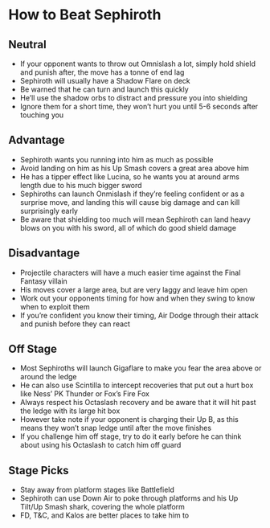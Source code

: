 # How to Beat Sephiroth

## Neutral

- If your opponent wants to throw out Omnislash a lot, simply hold shield and punish after, the move has a tonne of end lag
- Sephiroth will usually have a Shadow Flare on deck
- Be warned that he can turn and launch this quickly
- He’ll use the shadow orbs to distract and pressure you into shielding
- Ignore them for a short time, they won’t hurt you until 5-6 seconds after touching you

## Advantage

- Sephiroth wants you running into him as much as possible
- Avoid landing on him as his Up Smash covers a great area above him
- He has a tipper effect like Lucina, so he wants you at around arms length due to his much bigger sword
- Sephiroths can launch Onmislash if they’re feeling confident or as a surprise move, and landing this will cause big damage and can kill surprisingly early
- Be aware that shielding too much will mean Sephiroth can land heavy blows on you with his sword, all of which do good shield damage

## Disadvantage

- Projectile characters will have a much easier time against the Final Fantasy villain
- His moves cover a large area, but are very laggy and leave him open
- Work out your opponents timing for how and when they swing to know when to exploit them
- If you’re confident you know their timing, Air Dodge through their attack and punish before they can react

## Off Stage

- Most Sephiroths will launch Gigaflare to make you fear the area above or around the ledge
- He can also use Scintilla to intercept recoveries that put out a hurt box like Ness’ PK Thunder or Fox’s Fire Fox
- Always respect his Octaslash recovery and be aware that it will hit past the ledge with its large hit box
- However take note if your opponent is charging their Up B, as this means they won’t snap ledge until after the move finishes
- If you challenge him off stage, try to do it early before he can think about using his Octaslash to catch him off guard

## Stage Picks

- Stay away from platform stages like Battlefield
- Sephiroth can use Down Air to poke through platforms and his Up Tilt/Up Smash shark, covering the whole platform
- FD, T&C, and Kalos are better places to take him to

